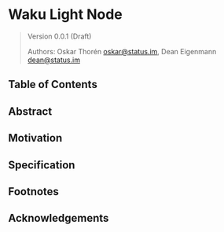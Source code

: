 # Waku Light Node

> Version 0.0.1 (Draft)
>
> Authors: Oskar Thorén oskar@status.im, Dean Eigenmann dean@status.im

## Table of Contents

## Abstract

## Motivation

## Specification

## Footnotes

## Acknowledgements

